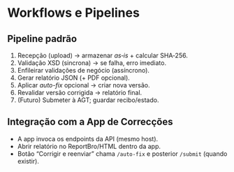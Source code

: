 # Workflows e Pipelines

## Pipeline padrão
1. Recepção (upload) → armazenar *as‑is* + calcular SHA‑256.
2. Validação XSD (sincrona) → se falha, erro imediato.
3. Enfileirar validações de negócio (assíncrono).
4. Gerar relatório JSON (+ PDF opcional).
5. Aplicar *auto-fix* opcional → criar nova versão.
6. Revalidar versão corrigida → relatório final.
7. (Futuro) Submeter à AGT; guardar recibo/estado.

## Integração com a App de Correcções
- A app invoca os endpoints da API (mesmo host).
- Abrir relatório no ReportBro/HTML dentro da app.
- Botão “Corrigir e reenviar” chama `/auto-fix` e posterior `/submit` (quando existir).
